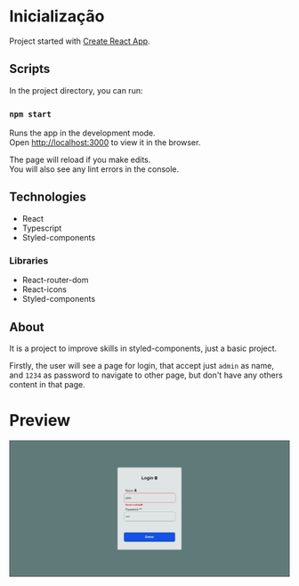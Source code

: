# Inicialização

Project started with [Create React App](https://github.com/facebook/create-react-app).

## Scripts

In the project directory, you can run:

### `npm start`

Runs the app in the development mode.\
Open [http://localhost:3000](http://localhost:3000) to view it in the browser.

The page will reload if you make edits.\
You will also see any lint errors in the console.

## Technologies
- React
- Typescript
- Styled-components

### Libraries
- React-router-dom
- React-icons
- Styled-components

## About
It is a project to improve skills in styled-components, just a basic project.

Firstly, the user will see a page for login, that accept just `admin` as name, and `1234` as password to navigate to other page, but don't have any others content in that page.

# Preview
<img src='./src/assets/page-login.png' alt='page-login-preview'/>